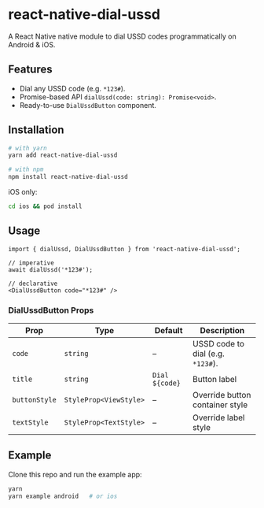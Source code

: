 # react-native-dial-ussd

A React Native native module to dial USSD codes programmatically on Android & iOS.

## Features
- Dial any USSD code (e.g. `*123#`).
- Promise-based API `dialUssd(code: string): Promise<void>`.
- Ready-to-use `DialUssdButton` component.

## Installation

```bash
# with yarn
yarn add react-native-dial-ussd

# with npm
npm install react-native-dial-ussd
```

iOS only:

```bash
cd ios && pod install
```

## Usage

```tsx
import { dialUssd, DialUssdButton } from 'react-native-dial-ussd';

// imperative
await dialUssd('*123#');

// declarative
<DialUssdButton code="*123#" />
```

### DialUssdButton Props
| Prop | Type | Default | Description |
|------|------|---------|-------------|
| `code` | `string` | – | USSD code to dial (e.g. `*123#`). |
| `title` | `string` | `Dial ${code}` | Button label |
| `buttonStyle` | `StyleProp<ViewStyle>` | – | Override button container style |
| `textStyle` | `StyleProp<TextStyle>` | – | Override label style |

## Example

Clone this repo and run the example app:

```bash
yarn
yarn example android   # or ios
```
